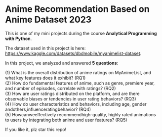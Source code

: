 # Anime Recommendation Based on Anime Dataset 2023

This is one of my mini projects during the course **Analytical Programming with Python**.  

The dataset used in this project is here: https://www.kaggle.com/datasets/dbdmobile/myanimelist-dataset.  

In this project, we analyzed and answered **5 questions**:

 (1) What is the overall distribution of anime ratings on
 MyAnimeList, and what key features does it exhibit? 
 (RQ1)  
 (2) How do fundamental features of anime, such as genre,
 premiere year, and number of episodes, correlate with
 ratings? (RQ2)  
 (3) How are user ratings distributed on the platform, and
 are there observable biases or tendencies in user rating
 behaviors? (RQ3)  
 (4) How do user characteristics and behaviors, including
 age, gender andothers,influenceratingbehavior? (RQ4)  
 (5) Howcanweeffectively recommendhigh-quality, highly
rated animations to users by integrating both anime
 and user features? (RQ5)  

If you like it, plz star this repo!
